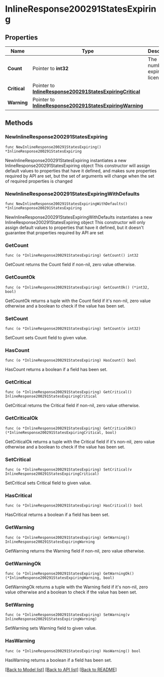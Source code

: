 # InlineResponse200291StatesExpiring

## Properties

Name | Type | Description | Notes
------------ | ------------- | ------------- | -------------
**Count** | Pointer to **int32** | The number of expiring licenses | [optional] 
**Critical** | Pointer to [**InlineResponse200291StatesExpiringCritical**](InlineResponse200291StatesExpiringCritical.md) |  | [optional] 
**Warning** | Pointer to [**InlineResponse200291StatesExpiringWarning**](InlineResponse200291StatesExpiringWarning.md) |  | [optional] 

## Methods

### NewInlineResponse200291StatesExpiring

`func NewInlineResponse200291StatesExpiring() *InlineResponse200291StatesExpiring`

NewInlineResponse200291StatesExpiring instantiates a new InlineResponse200291StatesExpiring object
This constructor will assign default values to properties that have it defined,
and makes sure properties required by API are set, but the set of arguments
will change when the set of required properties is changed

### NewInlineResponse200291StatesExpiringWithDefaults

`func NewInlineResponse200291StatesExpiringWithDefaults() *InlineResponse200291StatesExpiring`

NewInlineResponse200291StatesExpiringWithDefaults instantiates a new InlineResponse200291StatesExpiring object
This constructor will only assign default values to properties that have it defined,
but it doesn't guarantee that properties required by API are set

### GetCount

`func (o *InlineResponse200291StatesExpiring) GetCount() int32`

GetCount returns the Count field if non-nil, zero value otherwise.

### GetCountOk

`func (o *InlineResponse200291StatesExpiring) GetCountOk() (*int32, bool)`

GetCountOk returns a tuple with the Count field if it's non-nil, zero value otherwise
and a boolean to check if the value has been set.

### SetCount

`func (o *InlineResponse200291StatesExpiring) SetCount(v int32)`

SetCount sets Count field to given value.

### HasCount

`func (o *InlineResponse200291StatesExpiring) HasCount() bool`

HasCount returns a boolean if a field has been set.

### GetCritical

`func (o *InlineResponse200291StatesExpiring) GetCritical() InlineResponse200291StatesExpiringCritical`

GetCritical returns the Critical field if non-nil, zero value otherwise.

### GetCriticalOk

`func (o *InlineResponse200291StatesExpiring) GetCriticalOk() (*InlineResponse200291StatesExpiringCritical, bool)`

GetCriticalOk returns a tuple with the Critical field if it's non-nil, zero value otherwise
and a boolean to check if the value has been set.

### SetCritical

`func (o *InlineResponse200291StatesExpiring) SetCritical(v InlineResponse200291StatesExpiringCritical)`

SetCritical sets Critical field to given value.

### HasCritical

`func (o *InlineResponse200291StatesExpiring) HasCritical() bool`

HasCritical returns a boolean if a field has been set.

### GetWarning

`func (o *InlineResponse200291StatesExpiring) GetWarning() InlineResponse200291StatesExpiringWarning`

GetWarning returns the Warning field if non-nil, zero value otherwise.

### GetWarningOk

`func (o *InlineResponse200291StatesExpiring) GetWarningOk() (*InlineResponse200291StatesExpiringWarning, bool)`

GetWarningOk returns a tuple with the Warning field if it's non-nil, zero value otherwise
and a boolean to check if the value has been set.

### SetWarning

`func (o *InlineResponse200291StatesExpiring) SetWarning(v InlineResponse200291StatesExpiringWarning)`

SetWarning sets Warning field to given value.

### HasWarning

`func (o *InlineResponse200291StatesExpiring) HasWarning() bool`

HasWarning returns a boolean if a field has been set.


[[Back to Model list]](../README.md#documentation-for-models) [[Back to API list]](../README.md#documentation-for-api-endpoints) [[Back to README]](../README.md)


